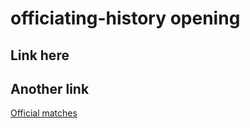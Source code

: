 # officiating-history opening

## Link here

## Another link

[Official matches](officials_v18.html)
